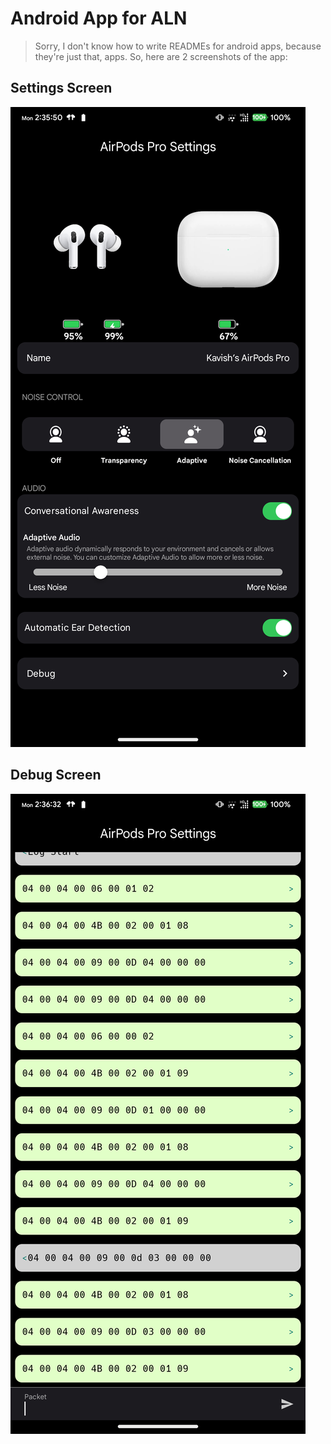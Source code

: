# Android App for ALN

> Sorry, I don't know how to write READMEs for android apps, because they're just that, apps. So, here are 2 screenshots of the app:

## Settings Screen
![Settings Screen](/android/imgs/settings.png)

## Debug Screen
![Debug Screen](/android/imgs/debug.png)